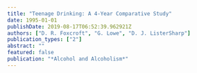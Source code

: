 ```yaml
---
title: "Teenage Drinking: A 4-Year Comparative Study"
date: 1995-01-01
publishDate: 2019-08-17T06:52:39.962921Z
authors: ["D. R. Foxcroft", "G. Lowe", "D. J. ListerSharp"]
publication_types: ["2"]
abstract: ""
featured: false
publication: "*Alcohol and Alcoholism*"
---
```


